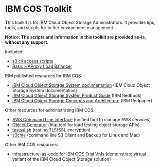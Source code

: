 # IBM COS Toolkit
This toolkit is for IBM Cloud Object Storage Administrators.  It provides tips, tools, and scripts for better environment management.  

**Notice:  The scripts and information in this toolkit are provided as-is, without any support.**

Included:
* [s3 cli access scripts](s3_access_scripts/)
* [Basic HAProxy Load Balancer](haproxy_loadbalancer/)

IBM published resources for IBM COS:
* [IBM Cloud Object Storage System documentation](https://www.ibm.com/support/knowledgecenter/en/STXNRM) (IBM Cloud Object Storage System documentation)
* [IBM Cloud Object Storage System Product Guide](https://www.redbooks.ibm.com/abstracts/sg248439.html) (IBM Redbook)
* [IBM Cloud Object Storage Concepts and Architecture](https://www.redbooks.ibm.com/abstracts/redp5537.html) (IBM Redpaper)

Other resources for administrating IBM COS:
* [AWS Command Line Interface](https://aws.amazon.com/cli/) (unified tool to manage AWS services)
* [Object Generator](https://github.com/IBM/og) (http tool for load testing object storage APIs)
* [testssl.sh](https://testssl.sh/) (testing TLS/SSL encryption)
* [s3cme](https://s3tools.org/s3cmd) (command line S3 Client and Backup for Linux and Mac)

Other IBM COS resources:
* [Infrastructure-as-code for IBM COS Trial VMs](https://github.com/hseipp/ibm-cos-vm-iac) (demonstrate virtual variant of the IBM Cloud Object Storage solution)

